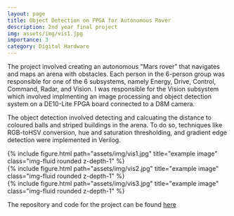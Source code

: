 ```yaml
---
layout: page
title: Object Detection on FPGA for Autonomous Rover
description: 2nd year final project
img: assets/img/vis1.jpg
importance: 3
category: Digital Hardware
---
```


The project involved creating an autonomous "Mars rover" that navigates and maps an arena with obstacles. Each person in the 6-person group was responsible for one of the 6 subsystems, namely Energy, Drive, Control, Command, Radar, and Vision. I was responsible for the Vision subsystem which involved implmenting an image processing and object detection system on a DE10-Lite FPGA board connected to a D8M camera. 

The object detection involved detecting and calcuating the distance to coloured balls and striped buildings in the arena. To do so, techniques like RGB-toHSV conversion, hue and saturation thresholding, and gradient edge detection were implemented in Verilog.

<div class="row">
    <div class="col-sm mt-3 mt-md-0">
        {% include figure.html path="assets/img/vis1.jpg" title="example image" class="img-fluid rounded z-depth-1" %}
    </div>
    <div class="col-sm mt-3 mt-md-0">
        {% include figure.html path="assets/img/vis2.jpg" title="example image" class="img-fluid rounded z-depth-1" %}
    </div>
</div>


<div class="row">
    <div class="col-sm mt-3 mt-md-0">
        {% include figure.html path="assets/img/vis3.jpg" title="example image" class="img-fluid rounded z-depth-1" %}
    </div>
</div>

The repository and code for the project can be found [here](https://github.com/krishagrawal112/Autonomous-Rover)
